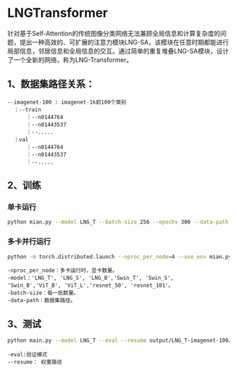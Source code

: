 # LNGTransformer
针对基于Self-Attention的传统图像分类网络无法兼顾全局信息和计算复杂度的问题，提出一种高效的、可扩展的注意力模块LNG-SA，该模块在任意时期都能进行局部信息，邻居信息和全局信息的交互。通过简单的重复堆叠LNG-SA模块，设计了一个全新的网络，称为LNG-Transformer。



## 1、数据集路径关系：
```
--imagenet-100 : imagenet-1k前100个类别
  ｜--train
      ｜--n0144764
      ｜--n01443537
      ｜--.....
  ｜val
      ｜--n0144764
      ｜--n01443537
      ｜--.....
```

## 2、训练
### 单卡运行

```bash
python mian.py --model LNG_T --batch-size 256 --epochs 300 --data-path ../imagenet-100
```

### 多卡并行运行

```bash
python -m torch.distributed.launch --nproc_per_node=4 --use_env mian.py --model LNG_T --epochs 300 --batch-size 256 --data-path ../imagenet-100
```


```
-nproc_per_node：多卡运行时，显卡数量。
-model：'LNG_T', 'LNG_S', 'LNG_B','Swin_T', 'Swin_S', 'Swin_B','ViT_B', 'ViT_L','resnet_50', 'resnet_101'。
-batch-size：每一批数量。
-data-path：数据集路径。
```

## 3、测试
```bash
python main.py --model LNG_T --eval --resume output/LNG_T-imagenet-100/checkpoint.pth --batch-size 256 --data-path ../imagenet-100

```
```
-eval:验证模式
--resume： 权重路径
```

